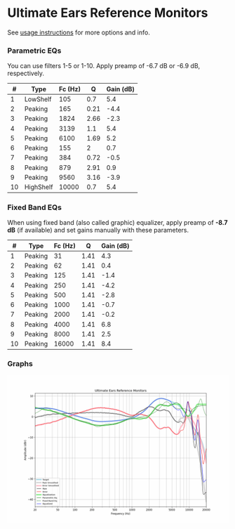 # Ultimate Ears Reference Monitors
See [usage instructions](https://github.com/jaakkopasanen/AutoEq#usage) for more options and info.

### Parametric EQs
You can use filters 1-5 or 1-10. Apply preamp of -6.7 dB or -6.9 dB, respectively.

|   # | Type      |   Fc (Hz) |    Q |   Gain (dB) |
|-----|-----------|-----------|------|-------------|
|   1 | LowShelf  |       105 | 0.7  |         5.4 |
|   2 | Peaking   |       165 | 0.21 |        -4.4 |
|   3 | Peaking   |      1824 | 2.66 |        -2.3 |
|   4 | Peaking   |      3139 | 1.1  |         5.4 |
|   5 | Peaking   |      6100 | 1.69 |         5.2 |
|   6 | Peaking   |       155 | 2    |         0.7 |
|   7 | Peaking   |       384 | 0.72 |        -0.5 |
|   8 | Peaking   |       879 | 2.91 |         0.9 |
|   9 | Peaking   |      9560 | 3.16 |        -3.9 |
|  10 | HighShelf |     10000 | 0.7  |         5.4 |

### Fixed Band EQs
When using fixed band (also called graphic) equalizer, apply preamp of **-8.7 dB** (if available) and set gains manually with these parameters.

|   # | Type    |   Fc (Hz) |    Q |   Gain (dB) |
|-----|---------|-----------|------|-------------|
|   1 | Peaking |        31 | 1.41 |         4.3 |
|   2 | Peaking |        62 | 1.41 |         0.4 |
|   3 | Peaking |       125 | 1.41 |        -1.4 |
|   4 | Peaking |       250 | 1.41 |        -4.2 |
|   5 | Peaking |       500 | 1.41 |        -2.8 |
|   6 | Peaking |      1000 | 1.41 |        -0.7 |
|   7 | Peaking |      2000 | 1.41 |        -0.2 |
|   8 | Peaking |      4000 | 1.41 |         6.8 |
|   9 | Peaking |      8000 | 1.41 |         2.5 |
|  10 | Peaking |     16000 | 1.41 |         8.4 |

### Graphs
![](./Ultimate%20Ears%20Reference%20Monitors.png)
